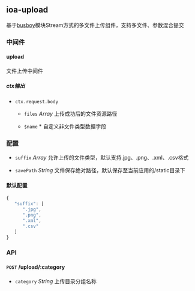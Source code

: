 ## ioa-upload

基于[busboy](https://github.com/mscdex/busboy)模块Stream方式的多文件上传组件，支持多文件、参数混合提交


### 中间件

#### upload

文件上传中间件

##### ctx输出

* `ctx.request.body`

   * `files` *Array* 上传成功后的文件资源路径

   * `$name` * 自定义非文件类型数据字段


### 配置

* `suffix` *Array* 允许上传的文件类型，默认支持.jpg、.png、.xml、.csv格式

* `savePath` *String* 文件保存绝对路径，默认保存至当前应用的/static目录下

#### 默认配置

```js
{
   "suffix": [
      ".jpg",
      ".png",
      ".xml",
      ".csv"
   ]
}
```


### API

#### `POST` /upload/:category

* `category` *String* 上传目录分组名称
